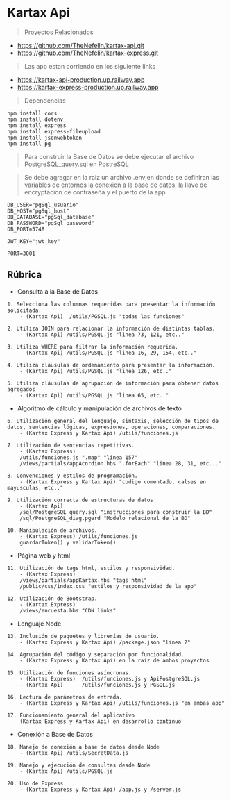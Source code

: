 # Kartax Api

> Proyectos Relacionados
* https://github.com/TheNefelin/kartax-api.git
* https://github.com/TheNefelin/kartax-express.git

> Las app estan corriendo en los siguiente links
* https://kartax-api-production.up.railway.app
* https://kartax-express-production.up.railway.app

> Dependencias
```
npm install cors
npm install dotenv
npm install express
npm install express-fileupload
npm install jsonwebtoken
npm install pg
```

> Para construir la Base de Datos se debe ejecutar el archivo PostgreSQL_query.sql en PostreSQL

> Se debe agregar en la raiz un archivo .env,en donde se definiran las variables de entornos la conexion a la base de datos, la llave de encryptacion de contraseña y el puerto de la app
```
DB_USER="pgSql_usuario"
DB_HOST="pgSql_host"
DB_DATABASE="pgSql_database"
DB_PASSWORD="pgSql_password"
DB_PORT=5748

JWT_KEY="jwt_key"

PORT=3001
```

## Rúbrica
* Consulta a la Base de Datos
```
1. Selecciona las columnas requeridas para presentar la información solicitada.
    - (Kartax Api)  /utils/PGSQL.js "todas las funciones"

2. Utiliza JOIN para relacionar la información de distintas tablas.
    - (Kartax Api) /utils/PGSQL.js "linea 73, 121, etc.."

3. Utiliza WHERE para filtrar la información requerida.
    - (Kartax Api) /utils/PGSQL.js "linea 16, 29, 154, etc.."

4. Utiliza cláusulas de ordenamiento para presentar la información.
    - (Kartax Api) /utils/PGSQL.js "linea 126, etc.."

5. Utiliza cláusulas de agrupación de información para obtener datos agregados
    - (Kartax Api) /utils/PGSQL.js "linea 65, etc.."
```
* Algoritmo de cálculo y manipulación de archivos de texto
```
6. Utilización general del lenguaje, sintaxis, selección de tipos de datos, sentencias lógicas, expresiones, operaciones, comparaciones.
    - (Kartax Express y Kartax Api) /utils/funciones.js

7. Utilización de sentencias repetitivas.
    - (Kartax Express) 
    /utils/funciones.js ".map" "linea 157"
    /views/partials/appAcordion.hbs ".forEach" "linea 28, 31, etc..."
    
8. Convenciones y estilos de programación.
    - (Kartax Express y Kartax Api) "codigo comentado, calses en mayusculas, etc.."

9. Utilización correcta de estructuras de datos
    - (Kartax Api) 
    /sql/PostgreSQL_query.sql "instrucciones para construir la BD"
    /sql/PostgreSQL_diag.pgerd "Modelo relacional de la BD"

10. Manipulación de archivos.
    - (Kartax Express) /utils/funciones.js
    guardarToken() y validarToken()
```
* Página web y html
```
11. Utilización de tags html, estilos y responsividad.
    - (Kartax Express) 
    /views/partials/appKartax.hbs "tags html"
    /public/css/index.css "estilos y responsividad de la app"

12. Utilización de Bootstrap.
    - (Kartax Express) 
    /views/encuesta.hbs "CDN links"
```
* Lenguaje Node
```
13. Inclusión de paquetes y librerías de usuario.
    - (Kartax Express y Kartax Api) /package.json "linea 2"

14. Agrupación del código y separación por funcionalidad.
    - (Kartax Express y Kartax Api) en la raiz de ambos proyectos

15. Utilización de funciones asíncronas.
    - (Kartax Express)  /utils/funciones.js y ApiPostgreSQL.js
    - (Kartax Api)      /utils/funciones.js y PGSQL.js

16. Lectura de parámetros de entrada.
    - (Kartax Express y Kartax Api) /utils/funciones.js "en ambas app"

17. Funcionamiento general del aplicativo
    (Kartax Express y Kartax Api) en desarrollo continuo
```
* Conexión a Base de Datos
```
18. Manejo de conexión a base de datos desde Node
    - (Kartax Api) /utils/SecretData.js

19. Manejo y ejecución de consultas desde Node
    - (Kartax Api) /utils/PGSQL.js

20. Uso de Express
    - (Kartax Express y Kartax Api) /app.js y /server.js
```

